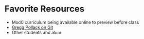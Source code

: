 # Favorite Resources
* Mod0 curriculum being available online to preview before class
* [Gregg Pollack on Git](https://app.pluralsight.com/player?name=6eec00f4-f910-4efc-9698-936948026502&mode=live&clip=0&course=code-school-git-real&author=gregg-pollack)
* Other students and alum
